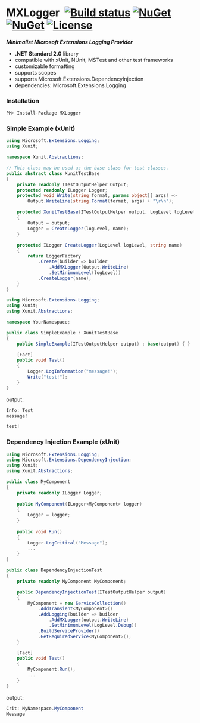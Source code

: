 # MXLogger&nbsp;&nbsp;[![Build status](https://ci.appveyor.com/api/projects/status/e51gaj9271kvpwhc?svg=true)](https://ci.appveyor.com/project/dshe/mxlogger) [![NuGet](https://img.shields.io/nuget/vpre/MXLogger.svg)](https://www.nuget.org/packages/MXLogger/) [![NuGet](https://img.shields.io/nuget/dt/MXLogger?color=orange)](https://www.nuget.org/packages/MXLogger/) [![License](https://img.shields.io/badge/license-Apache%202.0-7755BB.svg)](https://opensource.org/licenses/Apache-2.0)

***Minimalist Microsoft Extensions Logging Provider***
- **.NET Standard 2.0** library
- compatible with xUnit, NUnit, MSTest and other test frameworks
- customizable formatting
- supports scopes
- supports Microsoft.Extensions.DependencyInjection
- dependencies: Microsoft.Extensions.Logging

### Installation ###
```csharp
PM> Install-Package MXLogger
```
### Simple Example (xUnit) ###
```csharp
using Microsoft.Extensions.Logging;
using Xunit;

namespace Xunit.Abstractions;

// This class may be used as the base class for test classes.
public abstract class XunitTestBase
{
    private readonly ITestOutputHelper Output;
    protected readonly ILogger Logger;
    protected void Write(string format, params object[] args) =>
        Output.WriteLine(string.Format(format, args) + "\r\n");

    protected XunitTestBase(ITestOutputHelper output, LogLevel logLevel = LogLevel.Debug, string name = "Test")
    {
        Output = output;
        Logger = CreateLogger(logLevel, name);
    }

    protected ILogger CreateLogger(LogLevel logLevel, string name)
    {
        return LoggerFactory
            .Create(builder => builder
                .AddMXLogger(Output.WriteLine)
                .SetMinimumLevel(logLevel))
            .CreateLogger(name);
    }
}
```
```csharp
using Microsoft.Extensions.Logging;
using Xunit;
using Xunit.Abstractions;

namespace YourNamespace;

public class SimpleExample : XunitTestBase
{
    public SimpleExample(ITestOutputHelper output) : base(output) { }

    [Fact]
    public void Test()
    {
        Logger.LogInformation("message!");
        Write("test!");
    }
}
```
output:
```csharp
Info: Test
message!

test!
```
### Dependency Injection Example (xUnit) ###
```csharp
using Microsoft.Extensions.Logging;
using Microsoft.Extensions.DependencyInjection;
using Xunit;
using Xunit.Abstractions;

public class MyComponent
{
    private readonly ILogger Logger;
    
    public MyComponent(ILogger<MyComponent> logger)
    {
        Logger = logger;
    }
    
    public void Run()
    {
        Logger.LogCritical("Message");
        ...
    }    
}

public class DependencyInjectionTest
{
    private readonly MyComponent MyComponent;

    public DependencyInjectionTest(ITestOutputHelper output)
    {
        MyComponent = new ServiceCollection()
            .AddTransient<MyComponent>()
            .AddLogging(builder => builder
                .AddMXLogger(output.WriteLine)
                .SetMinimumLevel(LogLevel.Debug))
            .BuildServiceProvider()
            .GetRequiredService<MyComponent>();
    }

    [Fact]
    public void Test()
    {
        MyComponent.Run();
        ...
    }
}
```
output:
```csharp
Crit: MyNamespace.MyComponent
Message
```
